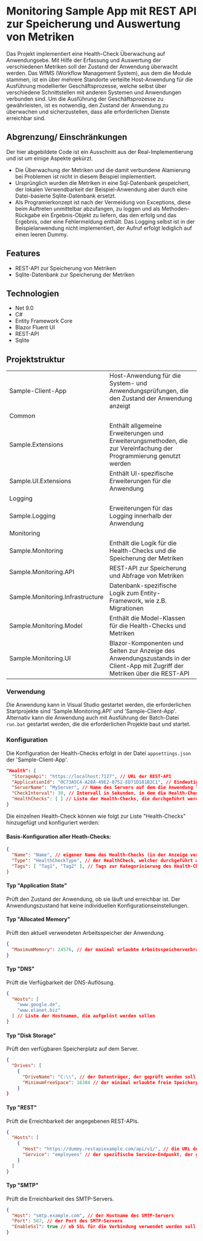 ﻿# Monitoring Sample App mit REST API zur Speicherung und Auswertung von Metriken

Das Projekt implementiert eine Health-Check Überwachung auf Anwendungsebe. 
Mit Hilfe der Erfassung und Auswertung der verschiedenen Metriken soll der Zustand der Anwendung überwacht werden. 
Das WfMS (Workflow Management System), aus dem die Module stammen, ist ein über mehrere Standorte verteilte Host-Anwendung für die Ausführung modellierter Geschäftsprozesse, welche selbst über verschiedene Schnittstellen mit anderen Systemen und Anwendungen verbunden sind.
Um die Ausführung der Geschäftsprozesse zu gewährleisten, ist es notwendig, den Zustand der Anwendung zu überwachen und sicherzustellen, dass alle erforderlichen Dienste erreichbar sind.

## Abgrenzung/ Einschränkungen
  Der hier abgebildete Code ist ein Ausschnitt aus der Real-Implementierung und ist um einige Aspekte gekürzt. 
  - Die Überwachung der Metriken und die damit verbundene Alamierung bei Problemen ist nicht in diesem Beispiel implementiert. 
  - Ursprünglich wurden die Metriken in eine Sql-Datenbank gespeichert, der lokalen Verwendbarkeit der Beispiel-Anwendung aber durch eine Datei-basierte Sqlite-Datenbank ersetzt.
  - Als Programierkonzept ist nach der Vermeidung von Exceptions, diese beim Auftreten unmittelbar abzufangen, zu loggen und als Methoden-Rückgabe ein Ergebnis-Objekt zu liefern, das den erfolg und das Ergebnis, oder eine Fehlermeldung enthält. Das Logging selbst ist in der Beispielanwendung nicht implementiert, der Aufruf erfolgt lediglich auf einen leeren Dummy.

## Features
- REST-API zur Speicherung von Metriken
- Sqlite-Datenbank zur Speicherung der Metriken

## Technologien
- Net 9.0
- C#
- Entity Framework Core
- Blazor Fluent UI
- REST-API
- Sqlite

## Projektstruktur
<table>
  <tr>
    <td>Sample-Client-App</td>
    <td>Host-Anwendung für die System- und Anwendungsprüfungen, die den Zustand der Anwendung anzeigt</td>
  </tr>
  <tr>
    <td colspan="2">Common</td>
  </tr>
  <tr>
    <td>Sample.Extensions</td>
    <td>Enthält allgemeine Erweiterungen und Erweiterungsmethoden, die zur Vereinfachung der Programmierung genutzt werden</td>
  </tr>
  <tr>
    <td>Sample.UI.Extensions</td>
    <td>Enthält UI-spezifische Erweiterungen für die Anwendung</td>
  </tr>
  <tr>
    <td colspan="2">Logging</td>
  </tr>
  <tr>
    <td>Sample.Logging</td>
    <td>Erweiterungen für das Logging innerhalb der Anwendung</td>
  </tr>
  <tr>
    <td colspan="2">Monitoring</td>
  </tr>
  <tr>
    <td>Sample.Monitoring</td>
    <td>Enthält die Logik für die Health-Checks und die Speicherung der Metriken</td>
  </tr>
  <tr>
    <td>Sample.Monitoring.API</td>
    <td>REST-API zur Speicherung und Abfrage von Metriken</td>
  </tr>
  <tr>
    <td>Sample.Monitoring.Infrastructure</td>
    <td>Datenbank-spezifische Logik zum Entity-Framework, wie z.B. Migrationen</td>
  </tr>
  <tr>
    <td>Sample.Monitoríng.Model</td>
    <td>Enthält die Model-Klassen für die Health-Checks und Metriken</td>
  </tr>
  <tr>
    <td>Sample.Monitoring.UI</td>
    <td>Blazor-Komponenten und Seiten zur Anzeige des Anwendungszustands in der Client-App mit Zugriff der Metriken über die REST-API</td>
  </tr>
<table>

### Verwendung
Die Anwendung kann in Visual Studio gestartet werden, die erforderlichen Startprojekte sind 'Sample.Monitoring.API' und 'Sample-Client-App'.
Alternativ kann die Anwendung auch mit Ausführung der Batch-Datei `run.bat` gestartet werden, die die erforderlichen Projekte baut und startet.

### Konfiguration
Die Konfiguration der Health-Checks erfolgt in der Datei `appsettings.json` der 'Sample-Client-App'.
```json
"Health": {
  "StorageApi": "https://localhost:7127", // URL der REST-API
  "ApplicationId": "0C73A5C4-A28A-49E2-8752-ED71D181B2C1", // Eindeutige ID der Anwendung, die überwacht wird
  "ServerName": "MyServer", // Name des Servers auf dem die Anwendung läuft, wird der Knoten weggelassen ist der Servername = System.Environment.MachineName
  "CheckInterval": 30, // Intervall in Sekunden, in dem die Health-Checks durchgeführt werden
  "HealthChecks": [ ] // Liste der Health-Checks, die durchgeführt werden sollen
}
```
Die einzelnen Health-Check können wie folgt zur Liste "Health-Checks" hinzugefügt und konfiguriert werden:
#### Basis-Konfiguration aller Heath-Checks:
```json
{
  "Name": "Name", // eigener Name des Health-Checks (in der Anzeige verwendet)
  "Type": "HealthCheckType", // der HealthCheck, welcher durchgeführt werden soll, verfügbar sind ["Application State", "Allocated Memory", "DNS", "Disk Storage", "REST", "SMTP"]
  "Tags": [ "Tag1", "Tag2" ], // Tags zur Kategorisierung des Health-Checks"
}
```
#### Typ "Application State"
Prüft den Zustand der Anwendung, ob sie läuft und erreichbar ist. Der Anwendungszustand hat keine individuellen Konfigurationseinstellungen.
#### Typ "Allocated Memory"
Prüft den aktuell verwendeten Arbeitsspeicher der Anwendung.
```json
{
  "MaximumMemory": 24576, // der maximal erlaubte Arbeitsspeicherverbrauch (in MByte) der Anwendung
}
```
#### Typ "DNS"
Prüft die Verfügbarkeit der DNS-Auflösung.
```json
{
  "Hosts": [
    "www.google.de",
    "www.elanet.biz"
  ] // Liste der Hostnamen, die aufgelöst werden sollen
}
```
#### Typ "Disk Storage"
Prüft den verfügbaren Speicherplatz auf dem Server.
```json
{
  "Drives": [
    {
      "DriveName": "C:\\", // der Datenträger, der geprüft werden soll
      "MinimumFreeSpace": 16384 // der minimal erlaubte freie Speicherplatz (in MByte) auf dem Datenträger
    }
}
```
#### Typ "REST"
Prüft die Erreichbarkeit der angegebenen REST-APIs.
```json
{
  "Hosts": [
    {
      "Host": "https://dummy.restapiexample.com/api/v1/", // die URL der REST-API, die geprüft werden soll
      "Service": "employees" // der spezifische Service-Endpunkt, der geprüft werden soll
    }
  ]
}
```
#### Typ "SMTP"
Prüft die Erreichbarkeit des SMTP-Servers.
```json
{
  "Host": "smtp.example.com", // der Hostname des SMTP-Servers
  "Port": 587, // der Port des SMTP-Servers
  "EnableSsl": true // ob SSL für die Verbindung verwendet werden soll
}
```